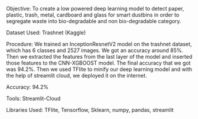 Objective: To create a low powered deep learning model to detect paper, plastic, trash, metal, cardboard and glass for smart dustbins in order to segregate waste into bio-degradable and non bio-degradable category.

Dataset Used: Trashnet (Kaggle)

Procedure: We trained an InceptionResnetV2 model on the trashnet dataset, which has 6 classes and 2527 images. We got an accuracy around 85%. Then we extracted the features from the last layer of the model and inserted those features to the CNN-XGBOOST model. The final accuracy that we got was 94.2%. Then we used TFlite to minify our deep learning model and with the help of streamlit cloud, we deployed it on the internet.

Accuracy: 94.2%

Tools: Streamlit-Cloud

Libraries Used: TFlite, Tensorflow, Sklearn, numpy, pandas, streamlit
